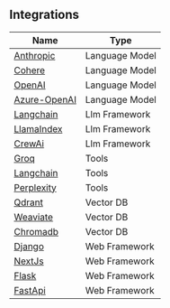 ## Integrations



| Name| Type | 
| ------------- |-------------| 
| [Anthropic](/integrations/language-model/anthropic)| Language Model | 
| [Cohere](/integrations/language-model/cohere)    | Language Model      |   
| [OpenAI](/integrations/language-model/openai) | Language Model     |  
| [Azure-OpenAI](/integrations/language-model/azure-openai) | Language Model |  
| [Langchain](/integrations/llm-framework/langchain) | Llm Framework       |  
| [LlamaIndex](/integrations/llm-framework/llamaindex) |Llm Framework      |  
| [CrewAi](/integrations/llm-framework/crewai) | Llm Framework      |  
| [Groq](/integrations/tools/groq) | Tools     |  Tools
| [Langchain](/integrations/tools/langgraph) | Tools      |  
| [Perplexity](/integrations/tools/perplexity) | Tools      | 
| [Qdrant](/integrations/vector-db/qdrant) | Vector DB      |   
| [Weaviate](/integrations/vector-db/weaviate) | Vector DB      |   
| [Chromadb](/integrations/vector-db/chromadb) | Vector DB      |   
| [Django](/integrations/web-framework/django) | Web Framework      |   
| [NextJs](/integrations/web-framework/nextjs) | Web Framework      |   
| [Flask](/integrations/web-framework/flask) | Web Framework      |   
| [FastApi](/integrations/web-framework/fastapi) | Web Framework     |   
